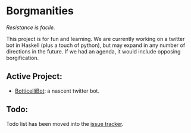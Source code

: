 # Borgmanities

*Resistance is facile.*

This project is for fun and learning. We are currently working on a
twitter bot in Haskell (plus a touch of python), but may expand in any
number of directions in the future. If we had an agenda, it would
include opposing borgification.

## Active Project:

- [BotticelliBot](https://github.com/aBathologist/borgmanities/wiki/BotticelliBot): a nascent twitter bot.

## Todo:

Todo list has been moved into the [issue tracker](https://github.com/aBathologist/borgmanities/milestones/BotticelliBot%20Launch).
